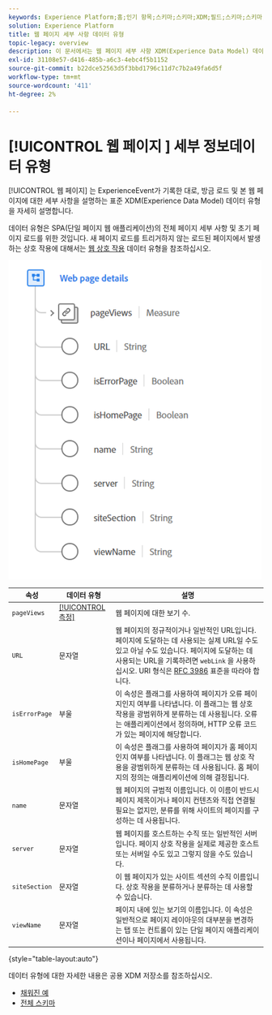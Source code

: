 ```yaml
---
keywords: Experience Platform;홈;인기 항목;스키마;스키마;XDM;필드;스키마;스키마;웹 페이지 정보;데이터 유형;데이터 유형;데이터 유형;웹 페이지
solution: Experience Platform
title: 웹 페이지 세부 사항 데이터 유형
topic-legacy: overview
description: 이 문서에서는 웹 페이지 세부 사항 XDM(Experience Data Model) 데이터 유형에 대한 개요를 제공합니다.
exl-id: 31108e57-d416-485b-a6c3-4ebc4f5b1152
source-git-commit: b22dce52563d5f3bbd1796c11d7c7b2a49fa6d5f
workflow-type: tm+mt
source-wordcount: '411'
ht-degree: 2%

---
```


# [!UICONTROL 웹 페이지 ] 세부 정보데이터 유형

[!UICONTROL 웹 페이지] 는 ExperienceEvent가 기록한 대로, 방금 로드 및 본 웹 페이지에 대한 세부 사항을 설명하는 표준 XDM(Experience Data Model) 데이터 유형을 자세히 설명합니다.

데이터 유형은 SPA(단일 페이지 웹 애플리케이션)의 전체 페이지 세부 사항 및 초기 페이지 로드를 위한 것입니다. 새 페이지 로드를 트리거하지 않는 로드된 페이지에서 발생하는 상호 작용에 대해서는 [웹 상호 작용](./web-interaction.md) 데이터 유형을 참조하십시오.

<img src="../images/data-types/web-page-details.PNG" width="500" /><br />

| 속성 | 데이터 유형 | 설명 |
| --- | --- | --- |
| `pageViews` | [[!UICONTROL 측정]](./measure.md) | 웹 페이지에 대한 보기 수. |
| `URL` | 문자열 | 웹 페이지의 정규적이거나 일반적인 URL입니다. 페이지에 도달하는 데 사용되는 실제 URL일 수도 있고 아닐 수도 있습니다. 페이지에 도달하는 데 사용되는 URL을 기록하려면 `webLink` 을 사용하십시오. URI 형식은 [RFC 3986](https://tools.ietf.org/html/rfc3986) 표준을 따라야 합니다. |
| `isErrorPage` | 부울 | 이 속성은 플래그를 사용하여 페이지가 오류 페이지인지 여부를 나타냅니다. 이 플래그는 웹 상호 작용을 광범위하게 분류하는 데 사용됩니다. 오류는 애플리케이션에서 정의하며, HTTP 오류 코드가 있는 페이지에 해당합니다. |
| `isHomePage` | 부울 | 이 속성은 플래그를 사용하여 페이지가 홈 페이지인지 여부를 나타냅니다. 이 플래그는 웹 상호 작용을 광범위하게 분류하는 데 사용됩니다. 홈 페이지의 정의는 애플리케이션에 의해 결정됩니다. |
| `name` | 문자열 | 웹 페이지의 규범적 이름입니다. 이 이름이 반드시 페이지 제목이거나 페이지 컨텐츠와 직접 연결될 필요는 없지만, 분류를 위해 사이트의 페이지를 구성하는 데 사용됩니다. |
| `server` | 문자열 | 웹 페이지를 호스트하는 수직 또는 일반적인 서버입니다. 페이지 상호 작용을 실제로 제공한 호스트 또는 서버일 수도 있고 그렇지 않을 수도 있습니다. |
| `siteSection` | 문자열 | 이 웹 페이지가 있는 사이트 섹션의 수직 이름입니다. 상호 작용을 분류하거나 분류하는 데 사용할 수 있습니다. |
| `viewName` | 문자열 | 페이지 내에 있는 보기의 이름입니다. 이 속성은 일반적으로 페이지 레이아웃의 대부분을 변경하는 탭 또는 컨트롤이 있는 단일 페이지 애플리케이션이나 페이지에서 사용됩니다. |

{style=&quot;table-layout:auto&quot;}

데이터 유형에 대한 자세한 내용은 공용 XDM 저장소를 참조하십시오.

* [채워진 예](https://github.com/adobe/xdm/blob/master/components/datatypes/web/webpagedetails.example.2.json)
* [전체 스키마](https://github.com/adobe/xdm/blob/master/components/datatypes/web/webpagedetails.schema.json)
